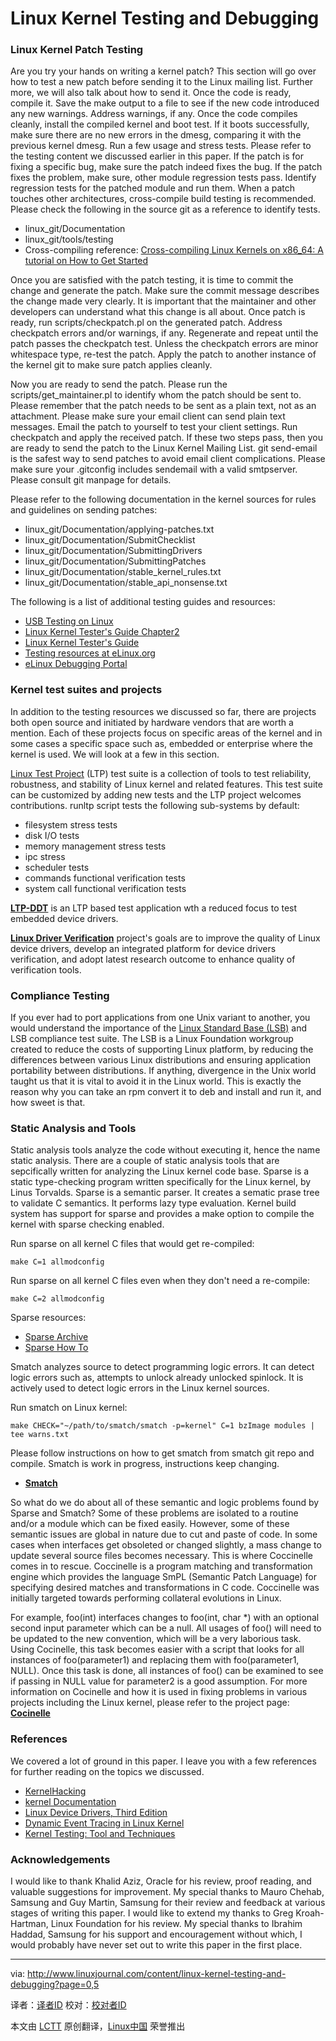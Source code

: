 Linux Kernel Testing and Debugging
================================================================================
### Linux Kernel Patch Testing ###

Are you try your hands on writing a kernel patch? This section will go over how to test a new patch before sending it to the Linux mailing list. Further more, we will also talk about how to send it.
Once the code is ready, compile it. Save the make output to a file to see if the new code introduced any new warnings. Address warnings, if any. Once the code compiles cleanly, install the compiled kernel and boot test. If it boots successfully, make sure there are no new errors in the dmesg, comparing it with the previous kernel dmesg. Run a few usage and stress tests. Please refer to the testing content we discussed earlier in this paper. If the patch is for fixing a specific bug, make sure the patch indeed fixes the bug. If the patch fixes the problem, make sure, other module regression tests pass. Identify regression tests for the patched module and run them. When a patch touches other architectures, cross-compile build testing is recommended. Please check the following in the source git as a reference to identify tests.

- linux_git/Documentation
- linux_git/tools/testing
- Cross-compiling reference: [Cross-compiling Linux Kernels on x86_64: A tutorial on How to Get Started][1]

Once you are satisfied with the patch testing, it is time to commit the change and generate the patch. Make sure the commit message describes the change made very clearly. It is important that the maintainer and other developers can understand what this change is all about. Once patch is ready, run scripts/checkpatch.pl on the generated patch. Address checkpatch errors and/or warnings, if any. Regenerate and repeat until the patch passes the checkpatch test. Unless the checkpatch errors are minor whitespace type, re-test the patch. Apply the patch to another instance of the kernel git to make sure patch applies cleanly.

Now you are ready to send the patch. Please run the scripts/get_maintainer.pl to identify whom the patch should be sent to. Please remember that the patch needs to be sent as a plain text, not as an attachment. Please make sure your email client can send plain text messages. Email the patch to yourself to test your client settings. Run checkpatch and apply the received patch. If these two steps pass, then you are ready to send the patch to the Linux Kernel Mailing List. git send-email is the safest way to send patches to avoid email client complications. Please make sure your .gitconfig includes sendemail with a valid smtpserver. Please consult git manpage for details.

Please refer to the following documentation in the kernel sources for rules and guidelines on sending patches:

- linux_git/Documentation/applying-patches.txt
- linux_git/Documentation/SubmitChecklist
- linux_git/Documentation/SubmittingDrivers
- linux_git/Documentation/SubmittingPatches
- linux_git/Documentation/stable_kernel_rules.txt
- linux_git/Documentation/stable_api_nonsense.txt

The following is a list of additional testing guides and resources:

- [USB Testing on Linux][2]
- [Linux Kernel Tester's Guide Chapter2][3]
- [Linux Kernel Tester's Guide][4]
- [Testing resources at eLinux.org][5]
- [eLinux Debugging Portal][6]

### Kernel test suites and projects ###

In addition to the testing resources we discussed so far, there are projects both open source and initiated by hardware vendors that are worth a mention. Each of these projects focus on specific areas of the kernel and in some cases a specific space such as, embedded or enterprise where the kernel is used. We will look at a few in this section. 

[Linux Test Project][7] (LTP) test suite is a collection of tools to test reliability, robustness, and stability of Linux kernel and related features. This test suite can be customized by adding new tests and the LTP project welcomes contributions. runltp script tests the following sub-systems by default:

- filesystem stress tests
- disk I/O tests
- memory management stress tests
- ipc stress
- scheduler tests
- commands functional verification tests
- system call functional verification tests

[**LTP-DDT**][8] is an LTP based test application wth a reduced focus to test embedded device drivers.

[**Linux Driver Verification**][9] project's goals are to improve the quality of Linux device drivers, develop an integrated platform for device drivers verification, and adopt latest research outcome to enhance quality of verification tools. 

### Compliance Testing ###

If you ever had to port applications from one Unix variant to another, you would understand the importance of the [Linux Standard Base (LSB)][10] and LSB compliance test suite. The LSB is a Linux Foundation workgroup created to reduce the costs of supporting Linux platform, by reducing the differences between various Linux distributions and ensuring application portability between distributions. If anything, divergence in the Unix world taught us that it is vital to avoid it in the Linux world. This is exactly the reason why you can take an rpm convert it to deb and install and run it, and how sweet is that. 

### Static Analysis and Tools ###

Static analysis tools analyze the code without executing it, hence the name static analysis. There are a couple of static analysis tools that are sepcifically written for analyzing the Linux kernel code base. Sparse is a static type-checking program written specifically for the Linux kernel, by Linus Torvalds. Sparse is a semantic parser. It creates a sematic prase tree to validate C semantics. It performs lazy type evaluation. Kernel build system has support for sparse and provides a make option to compile the kernel with sparse checking enabled.

Run sparse on all kernel C files that would get re-compiled:

    make C=1 allmodconfig

Run sparse on all kernel C files even when they don't need a re-compile:

    make C=2 allmodconfig

Sparse resources: 

- [Sparse Archive][11]
- [Sparse How To][12]

Smatch analyzes source to detect programming logic errors. It can detect logic errors such as, attempts to unlock already unlocked spinlock. It is actively used to detect logic errors in the Linux kernel sources.

Run smatch on Linux kernel: 

    make CHECK="~/path/to/smatch/smatch -p=kernel" C=1 bzImage modules | tee warns.txt

Please follow instructions on how to get smatch from smatch git repo and compile. Smatch is work in progress, instructions keep changing.

- [**Smatch**][12]

So what do we do about all of these semantic and logic problems found by Sparse and Smatch? Some of these problems are isolated to a routine and/or a module which can be fixed easily. However, some of these semantic issues are global in nature due to cut and paste of code. In some cases when interfaces get obsoleted or changed slightly, a mass change to update several source files becomes necessary. This is where Coccinelle comes in to rescue. Coccinelle is a program matching and transformation engine which provides the language SmPL (Semantic Patch Language) for specifying desired matches and transformations in C code. Coccinelle was initially targeted towards performing collateral evolutions in Linux.

For example, foo(int) interfaces changes to foo(int, char \*) with an optional second input parameter which can be a null. All usages of foo() will need to be updated to the new convention, which will be a very laborious task. Using Cocinelle, this task becomes easier with a script that looks for all instances of foo(parameter1) and replacing them with foo(parameter1, NULL). Once this task is done, all instances of foo() can be examined to see if passing in NULL value for parameter2 is a good assumption. For more information on Cocinelle and how it is used in fixing problems in various projects including the Linux kernel, please refer to the project page: [**Cocinelle**][13]

### References ###

We covered a lot of ground in this paper. I leave you with a few references for further reading on the topics we discussed.

- [KernelHacking][14]
- [kernel Documentation][15]
- [Linux Device Drivers, Third Edition][16]
- [Dynamic Event Tracing in Linux Kernel][17]
- [Kernel Testing: Tool and Techniques][18]

### Acknowledgements ###

I would like to thank Khalid Aziz, Oracle for his review, proof reading, and valuable suggestions for improvement. My special thanks to Mauro Chehab, Samsung and Guy Martin, Samsung for their review and feedback at various stages of writing this paper. I would like to extend my thanks to Greg Kroah-Hartman, Linux Foundation for his review. My special thanks to Ibrahim Haddad, Samsung for his support and encouragement without which, I would probably have never set out to write this paper in the first place. 

--------------------------------------------------------------------------------

via: http://www.linuxjournal.com/content/linux-kernel-testing-and-debugging?page=0,5

译者：[译者ID](https://github.com/译者ID) 校对：[校对者ID](https://github.com/校对者ID)

本文由 [LCTT](https://github.com/LCTT/TranslateProject) 原创翻译，[Linux中国](http://linux.cn/) 荣誉推出

[1]:http://events.linuxfoundation.org/sites/events/files/slides/Shuah_Khan_cross_compile_linux.pdf
[2]:http://www.linux-usb.org/usbtest/
[3]:http://kernelnewbies.org/Linux_Kernel_Tester%27s_Guide_Chapter2
[4]:http://www.kerneltravel.net/downloads/tester_guide.pdf
[5]:http://elinux.org/Test_Systems
[6]:http://elinux.org/Debugging_Portal
[7]:http://ltp.sourceforge.net/documentation/how-to/ltp.php
[8]:http://processors.wiki.ti.com/index.php/LTP-DDT
[9]:http://linuxtesting.org/project/ldv
[10]:http://www.linuxfoundation.org/collaborate/workgroups/lsb
[11]:http://codemonkey.org.uk/projects/git-snapshots/sparse/
[12]:http://smatch.sourceforge.net/
[13]:http://coccinelle.lip6.fr/
[14]:http://kernelnewbies.org/KernelHacking
[15]:http://kernelnewbies.org/Documents
[16]:http://lwn.net/Kernel/LDD3/
[17]:http://events.linuxfoundation.org/slides/lfcs2010_hiramatsu.pdf
[18]:http://events.linuxfoundation.org/images/stories/slides/elc2013_porter.pdf